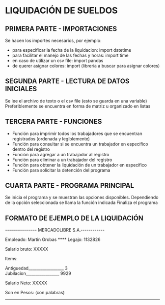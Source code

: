 # LIQUIDACIÓN DE SUELDOS
## PRIMERA PARTE - IMPORTACIONES

Se hacen los importes necesarios, por ejemplo: 
- para especificar la fecha de la liquidacion: import datetime
- para facilitar el manejo de las fechas y horas: import time
- en caso de utilizar un csv file: import pandas
- de querer asignar colores: import (libreria a buscar para asignar colores)


## SEGUNDA PARTE - LECTURA DE DATOS INICIALES

Se lee el archivo de texto o el csv file (esto se guarda en una variable)
Preferiblemente se encuentra en forma de matriz u organizado en listas


## TERCERA PARTE - FUNCIONES

- Función para imprimir todos los trabajadores que se encuentran registrados (ordenada y legiblemente)
- Función para consultar si se encuentra un trabajador en específico dentro del registro
- Función para agregar a un trabajador al registro
- Función para eliminar a un trabajador del registro
- Función para obtener la liquidación de un trabajador en específico
- Función para solicitar la detención del programa



## CUARTA PARTE - PROGRAMA PRINCIPAL

Se inicia el programa y se muestran las opciones disponibles.
Dependiendo de la opción seleccionada se llama la función indicada
Finaliza el programa


## FORMATO DE EJEMPLO DE LA LIQUIDACIÓN

---------------- MERCADOLIBRE S.A.------------

Empleado: Martin Grobas ****    Legajo: 1132826

Salario bruto: XXXXX      

Items:

Antiguedad__________________ 3  
Jubilacion_________________ 9929

Salario Neto: XXXXX

Son en Pesos: (con palabras)

-----------------------------------------------